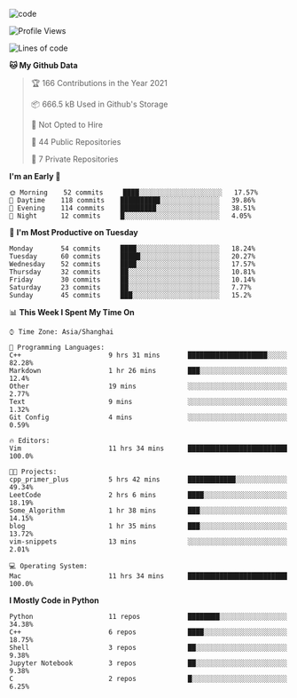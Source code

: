 
<!--
**liuyaanng/liuyaanng** is a ✨ _special_ ✨ repository because its `README.md` (this file) appears on your GitHub profile.

Here are some ideas to get you started:

- 🔭 I’m currently working on ...
- 🌱 I’m currently learning ...
- 👯 I’m looking to collaborate on ...
- 🤔 I’m looking for help with ...
- 💬 Ask me about ...
- 📫 How to reach me: ...
- 😄 Pronouns: ...
- ⚡ Fun fact: ...
-->


![code](https://cdn.jsdelivr.net/gh/liuyaanng/liuyaanng@1.0/code.gif) 

<!--START_SECTION:waka-->
![Profile Views](http://img.shields.io/badge/Profile%20Views-7-blue)

![Lines of code](https://img.shields.io/badge/From%20Hello%20World%20I%27ve%20Written-5.3%20million%20lines%20of%20code-blue)

**🐱 My Github Data** 

> 🏆 166 Contributions in the Year 2021
 > 
> 📦 666.5 kB Used in Github's Storage 
 > 
> 🚫 Not Opted to Hire
 > 
> 📜 44 Public Repositories 
 > 
> 🔑 7 Private Repositories  
 > 
**I'm an Early 🐤** 

```text
🌞 Morning    52 commits     ████░░░░░░░░░░░░░░░░░░░░░   17.57% 
🌆 Daytime    118 commits    ██████████░░░░░░░░░░░░░░░   39.86% 
🌃 Evening    114 commits    █████████░░░░░░░░░░░░░░░░   38.51% 
🌙 Night      12 commits     █░░░░░░░░░░░░░░░░░░░░░░░░   4.05%

```
📅 **I'm Most Productive on Tuesday** 

```text
Monday       54 commits     ████░░░░░░░░░░░░░░░░░░░░░   18.24% 
Tuesday      60 commits     █████░░░░░░░░░░░░░░░░░░░░   20.27% 
Wednesday    52 commits     ████░░░░░░░░░░░░░░░░░░░░░   17.57% 
Thursday     32 commits     ██░░░░░░░░░░░░░░░░░░░░░░░   10.81% 
Friday       30 commits     ██░░░░░░░░░░░░░░░░░░░░░░░   10.14% 
Saturday     23 commits     ██░░░░░░░░░░░░░░░░░░░░░░░   7.77% 
Sunday       45 commits     ███░░░░░░░░░░░░░░░░░░░░░░   15.2%

```


📊 **This Week I Spent My Time On** 

```text
⌚︎ Time Zone: Asia/Shanghai

💬 Programming Languages: 
C++                      9 hrs 31 mins       ████████████████████░░░░░   82.28% 
Markdown                 1 hr 26 mins        ███░░░░░░░░░░░░░░░░░░░░░░   12.4% 
Other                    19 mins             ░░░░░░░░░░░░░░░░░░░░░░░░░   2.77% 
Text                     9 mins              ░░░░░░░░░░░░░░░░░░░░░░░░░   1.32% 
Git Config               4 mins              ░░░░░░░░░░░░░░░░░░░░░░░░░   0.59%

🔥 Editors: 
Vim                      11 hrs 34 mins      █████████████████████████   100.0%

🐱‍💻 Projects: 
cpp_primer_plus          5 hrs 42 mins       ████████████░░░░░░░░░░░░░   49.34% 
LeetCode                 2 hrs 6 mins        ████░░░░░░░░░░░░░░░░░░░░░   18.19% 
Some_Algorithm           1 hr 38 mins        ███░░░░░░░░░░░░░░░░░░░░░░   14.15% 
blog                     1 hr 35 mins        ███░░░░░░░░░░░░░░░░░░░░░░   13.72% 
vim-snippets             13 mins             ░░░░░░░░░░░░░░░░░░░░░░░░░   2.01%

💻 Operating System: 
Mac                      11 hrs 34 mins      █████████████████████████   100.0%

```

**I Mostly Code in Python** 

```text
Python                   11 repos            ████████░░░░░░░░░░░░░░░░░   34.38% 
C++                      6 repos             ████░░░░░░░░░░░░░░░░░░░░░   18.75% 
Shell                    3 repos             ██░░░░░░░░░░░░░░░░░░░░░░░   9.38% 
Jupyter Notebook         3 repos             ██░░░░░░░░░░░░░░░░░░░░░░░   9.38% 
C                        2 repos             █░░░░░░░░░░░░░░░░░░░░░░░░   6.25%

```



<!--END_SECTION:waka-->
